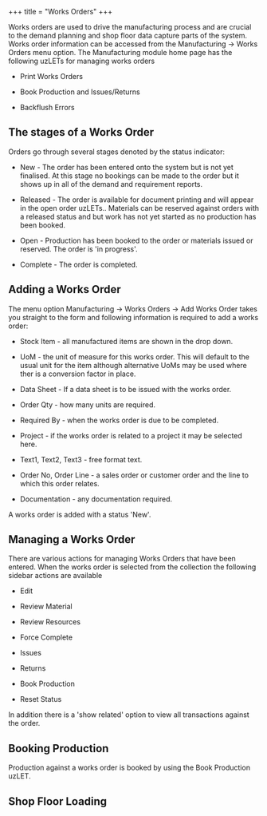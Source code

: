 +++
title = "Works Orders"
+++

Works orders are used to drive the manufacturing process and are crucial to the demand planning and shop floor data capture parts of the system. Works order information can be accessed from the Manufacturing -> Works Orders menu option. The Manufacturing module home page has the following uzLETs for managing works orders

* Print Works Orders

* Book Production and Issues/Returns

* Backflush Errors

## The stages of a Works Order

Orders go through several stages denoted by the status indicator:

* New - The order has been entered onto the system but is not yet finalised. At this stage no bookings can be made to the order but it shows up in all of the demand and requirement reports.

* Released - The order is available for document printing and will appear in the open order uzLETs.. Materials can be reserved against orders with a released status and but work has not yet started as no production has been booked.

* Open - Production has been booked to the order or materials issued or reserved. The order is 'in progress'.

* Complete - The order is completed.

## Adding a Works Order

The menu option Manufacturing -> Works Orders -> Add Works Order takes you straight to the form and following information is required to add a works order:

* Stock Item - all manufactured items are shown in the drop down.

* UoM - the unit of measure for this works order. This will default to the usual unit for the item although alternative UoMs may be used where ther is a conversion factor in place.

* Data Sheet - If a data sheet is to be issued with the works order.

* Order Qty - how many units are required.

* Required By - when the works order is due to be completed.

* Project - if the works order is related to a project it may be selected here.

* Text1, Text2, Text3 - free format text.

* Order No, Order Line - a sales order or customer order and the line to which this order relates.

* Documentation - any documentation required.

A works order is added with a status 'New'.

## Managing a Works Order

There are various actions for managing Works Orders that have been entered. When the works order is selected from the collection
the following sidebar actions are available

* Edit

* Review Material

* Review Resources

* Force Complete

* Issues

* Returns

* Book Production

* Reset Status

In addition there is a 'show related' option to view all transactions against the order.

## Booking Production

Production against a works order is booked by using the Book Production uzLET.

## Shop Floor Loading
